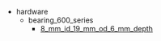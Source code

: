 * hardware
  * bearing_600_series
    * [8_mm_id_19_mm_od_6_mm_depth](hardware/bearing_600_series/8_mm_id_19_mm_od_6_mm_depth)
